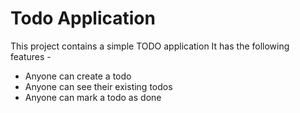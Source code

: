 # Todo Application

This project contains a simple TODO application
It has the following features - 

- Anyone can create a todo
- Anyone can see their existing todos
- Anyone can mark a todo as done